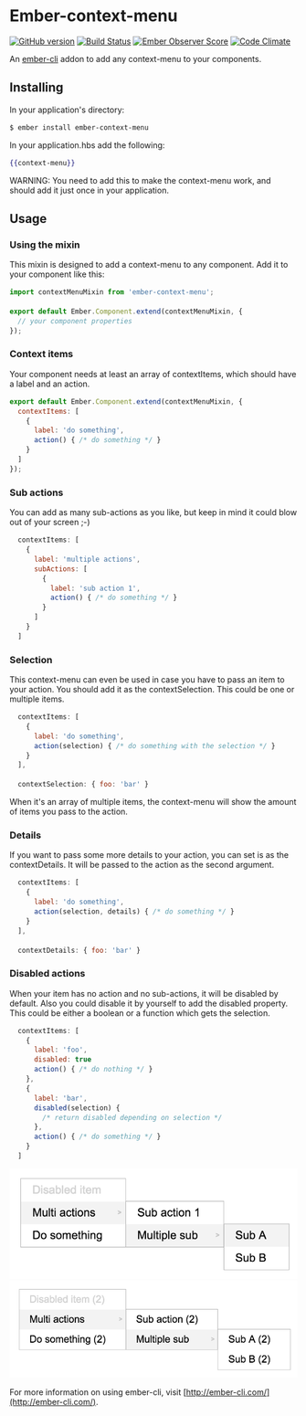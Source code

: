 # Ember-context-menu
[![GitHub version](https://badge.fury.io/gh/cbroeren%2Fember-context-menu.svg)](https://badge.fury.io/gh/cbroeren%2Fember-context-menu)
[![Build Status](https://travis-ci.org/cbroeren/ember-context-menu.svg?branch=master)](https://travis-ci.org/cbroeren/ember-context-menu)
[![Ember Observer Score](http://emberobserver.com/badges/ember-context-menu.svg)](http://emberobserver.com/addons/ember-context-menu)
[![Code Climate](https://codeclimate.com/github/cbroeren/ember-context-menu/badges/gpa.svg)](https://codeclimate.com/github/cbroeren/ember-context-menu)

An [ember-cli](http://www.ember-cli.com/) addon to add any context-menu to your components.

## Installing

In your application's directory:
```bash
$ ember install ember-context-menu
```

In your application.hbs add the following:

```hbs
{{context-menu}}
```

WARNING: You need to add this to make the context-menu work, and should add it just once in your application.

## Usage

### Using the mixin

This mixin is designed to add a context-menu to any component. Add it to your component like this:

```js
import contextMenuMixin from 'ember-context-menu';

export default Ember.Component.extend(contextMenuMixin, {
  // your component properties
});

```

### Context items

Your component needs at least an array of contextItems, which should have a label and an action.

```js
export default Ember.Component.extend(contextMenuMixin, {
  contextItems: [
    {
      label: 'do something',
      action() { /* do something */ }
    }
  ]
});
```

### Sub actions

You can add as many sub-actions as you like, but keep in mind it could blow out of your screen ;-)

```js
  contextItems: [
    {
      label: 'multiple actions',
      subActions: [
        {
          label: 'sub action 1',
          action() { /* do something */ }
        }
      ]
    }
  ]
```

### Selection

This context-menu can even be used in case you have to pass an item to your action.
You should add it as the contextSelection. This could be one or multiple items.

```js
  contextItems: [
    {
      label: 'do something',
      action(selection) { /* do something with the selection */ }
    }
  ],
  
  contextSelection: { foo: 'bar' }
```

When it's an array of multiple items, the context-menu will show the amount of items you pass to the action.

### Details

If you want to pass some more details to your action, you can set is as the contextDetails.
It will be passed to the action as the second argument.

```js
  contextItems: [
    {
      label: 'do something',
      action(selection, details) { /* do something */ }
    }
  ],
  
  contextDetails: { foo: 'bar' }
```

### Disabled actions

When your item has no action and no sub-actions, it will be disabled by default.
Also you could disable it by yourself to add the disabled property.
This could be either a boolean or a function which gets the selection.

```js
  contextItems: [
    {
      label: 'foo',
      disabled: true
      action() { /* do nothing */ }
    },
    {
      label: 'bar',
      disabled(selection) {
        /* return disabled depending on selection */
      },
      action() { /* do something */ }
    }
  ]
```

![Example screenshot](docs/images/context-menu.png)
![Example screenshot with multiple selection](docs/images/context-menu-multiple.png)

For more information on using ember-cli, visit [http://ember-cli.com/](http://ember-cli.com/).
